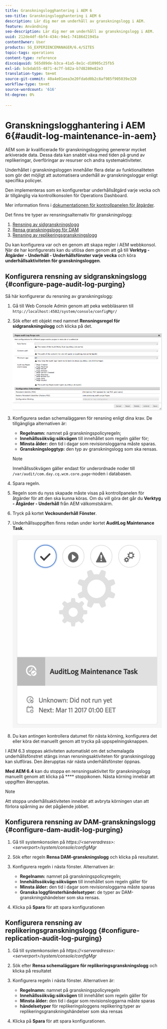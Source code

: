 ```yaml
---
title: Granskningslogghantering i AEM 6
seo-title: Granskningslogghantering i AEM 6
description: Lär dig mer om underhåll av granskningslogg i AEM.
feature: Användning
seo-description: Lär dig mer om underhåll av granskningslogg i AEM.
uuid: 212de4df-6bf4-434c-94e1-74186d21945a
contentOwner: User
products: SG_EXPERIENCEMANAGER/6.4/SITES
topic-tags: operations
content-type: reference
discoiquuid: 565d89de-b3ca-41a5-8e1c-d10905c25fb5
exl-id: bcbdab55-4871-4c7f-b82a-b7d8280e82e3
translation-type: tm+mt
source-git-commit: 40a4e01eea3e20fda6d0b2c8af985f905039e320
workflow-type: tm+mt
source-wordcount: '616'
ht-degree: 0%

---
```


# Granskningslogghantering i AEM 6{#audit-log-maintenance-in-aem}

AEM som är kvalificerade för granskningsloggning genererar mycket arkiverade data. Dessa data kan snabbt växa med tiden på grund av replikeringar, överföringar av resurser och andra systemaktiviteter.

Underhållet i granskningsloggen innehåller flera delar av funktionaliteten som gör det möjligt att automatisera underhåll av granskningsloggar enligt specifika policyer.

Den implementeras som en konfigurerbar underhållsåtgärd varje vecka och är tillgänglig via kontrollkonsolen för Operations Dashboard.

Mer information finns i [dokumentationen för kontrollpanelen för åtgärder](/help/sites-administering/operations-dashboard.md).

Det finns tre typer av rensningsalternativ för granskningslogg:

1. [Rensning av sidgranskningslogg](/help/sites-administering/operations-audit-log.md#configure-page-audit-log-purging)
1. [Rensa granskningslogg för DAM](/help/sites-administering/operations-audit-log.md#configure-dam-audit-log-purging)
1. [Rensning av replikeringsgranskningslogg](/help/sites-administering/operations-audit-log.md#configure-replication-audit-log-purging)

Du kan konfigurera var och en genom att skapa regler i AEM webbkonsol. När de har konfigurerats kan du utlösa dem genom att gå till **Verktyg - Åtgärder - Underhåll - Underhållsfönster varje vecka** och köra **underhållsaktiviteten för granskningsloggen**.

## Konfigurera rensning av sidgranskningslogg {#configure-page-audit-log-purging}

Så här konfigurerar du rensning av granskningslogg:

1. Gå till Web Console Admin genom att peka webbläsaren till `http://localhost:4502/system/console/configMgr/`

1. Sök efter ett objekt med namnet **Rensningsregel för sidgranskningslogg** och klicka på det.

   ![chlimage_1-365](assets/chlimage_1-365.png)

1. Konfigurera sedan schemaläggaren för rensning enligt dina krav. De tillgängliga alternativen är:

   * **Regelnamn:** namnet på granskningspolicyregeln;
   * **Innehållssökväg:sökvägen** till innehållet som regeln gäller för;
   * **Minsta ålder:** den tid i dagar som revisionsloggarna måste sparas.
   * **Granskningsloggtyp:** den typ av granskningslogg som ska rensas.

   >[!NOTE]
   >
   >Innehållssökvägen gäller endast för underordnade noder till `/var/audit/com.day.cq.wcm.core.page`-noden i databasen.

1. Spara regeln.
1. Regeln som du nyss skapade måste visas på kontrollpanelen för åtgärder för att den ska kunna köras. Om du vill göra det går du **Verktyg - Åtgärder - Underhåll** från AEM välkomstskärm.

1. Tryck på kortet **Veckounderhåll Fönster**.

1. Underhållsuppgiften finns redan under kortet **AuditLog Maintenance Task**.

   ![chlimage_1-366](assets/chlimage_1-366.png)

1. Du kan antingen kontrollera datumet för nästa körning, konfigurera det eller köra det manuellt genom att trycka på uppspelningsknappen.

I AEM 6.3 stoppas aktiviteten automatiskt om det schemalagda underhållsfönstret stängs innan rensningsaktiviteten för granskningslogg kan slutföras. Den återupptas när nästa underhållsfönster öppnas.

**Med AEM 6.4** kan du stoppa en rensningsaktivitet för granskningslogg manuellt genom att klicka på  **** stoppikonen. Nästa körning innebär att uppgiften återupptas.

>[!NOTE]
>
>Att stoppa underhållsaktiviteten innebär att avbryta körningen utan att förlora spårning av det pågående jobbet.

## Konfigurera rensning av DAM-granskningslogg {#configure-dam-audit-log-purging}

1. Gå till systemkonsolen på *https://&lt;serveradress>:&lt;serverport>/system/console/configMgr*
1. Sök efter regeln **Rensa DAM-granskningslogg** och klicka på resultatet.
1. Konfigurera regeln i nästa fönster. Alternativen är:

   * **Regelnamn:** namnet på granskningspolicyregeln;
   * **Innehållssökväg:sökvägen** till innehållet som regeln gäller för
   * **Minsta ålder:** den tid i dagar som revisionsloggarna måste sparas
   * **Granska loggfönsterhändelsetyper:** de typer av DAM-granskningshändelser som ska rensas.

1. Klicka på **Spara** för att spara konfigurationen

## Konfigurera rensning av replikeringsgranskningslogg {#configure-replication-audit-log-purging}

1. Gå till systemkonsolen på *https://&lt;serveradress>:&lt;serverport>/system/console/configMgr*
1. Sök efter **Rensa schemaläggare för replikeringsgranskningslogg** och klicka på resultatet
1. Konfigurera regeln i nästa fönster. Alternativen är:

   * **Regelnamn:** namnet på granskningspolicyregeln
   * **Innehållssökväg:sökvägen** till innehållet som regeln gäller för
   * **Minsta ålder:** den tid i dagar som revisionsloggarna måste sparas
   * **händelsetyper** för replikeringsloggens replikering:typer av replikeringsgranskningshändelser som ska rensas

1. Klicka på **Spara** för att spara konfigurationen.
